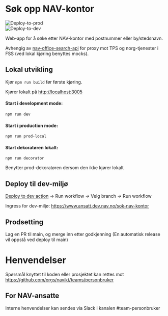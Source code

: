 # Søk opp NAV-kontor

![Deploy-to-prod](https://github.com/navikt/nav-office-search/workflows/Deploy-to-prod/badge.svg) <br>
![Deploy-to-dev](https://github.com/navikt/nav-office-search/workflows/Deploy-to-dev/badge.svg) <br>

Web-app for å søke etter NAV-kontor med postnummer eller by/stedsnavn.

Avhengig av [nav-office-search-api](https://github.com/navikt/nav-office-search-api) for proxy mot TPS og norg-tjenester i FSS (ved lokal kjøring benyttes mocks).

## Lokal utvikling

Kjør `npm run build` før første kjøring.

Kjører lokalt på [http://localhost:3005](http://localhost:3005)

#### Start i development mode:

`npm run dev`

#### Start i production mode:

`npm run prod-local`

#### Start dekoratøren lokalt:

`npm run decorator`

Benytter prod-dekoratøren dersom den ikke kjører lokalt

## Deploy til dev-miljø

[Deploy to dev action](https://github.com/navikt/nav-office-search/actions/workflows/deploy.dev.yml) -> Run workflow -> Velg branch -> Run workflow

Ingress for dev-miljø: https://www.ansatt.dev.nav.no/sok-nav-kontor

## Prodsetting

Lag en PR til main, og merge inn etter godkjenning (En automatisk release vil oppstå ved deploy til main)

# Henvendelser

Spørsmål knyttet til koden eller prosjektet kan rettes mot https://github.com/orgs/navikt/teams/personbruker

## For NAV-ansatte

Interne henvendelser kan sendes via Slack i kanalen #team-personbruker

